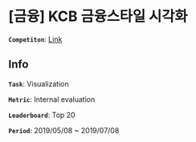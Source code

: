 # [금융] KCB 금융스타일 시각화

**`Competiton`**: [Link](https://dacon.io/competitions/official/82407/overview/)

## Info
**`Task`**: Visualization

**`Metric`**: Internal evaluation

**`Leaderboard`**: Top 20

**`Period`**: 2019/05/08 ~ 2019/07/08

